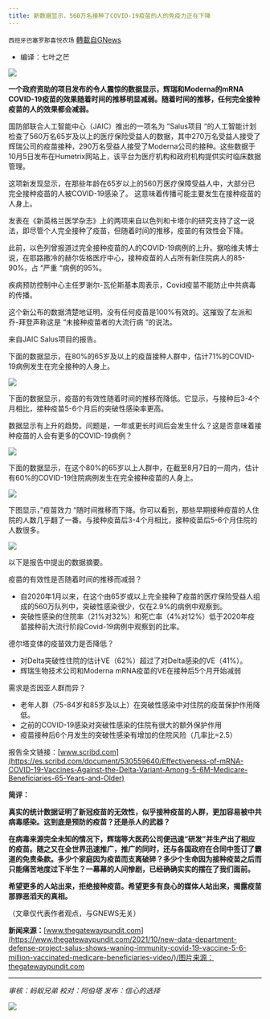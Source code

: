 ```yaml
---
title: 新数据显示，560万名接种了COVID-19疫苗的人的免疫力正在下降
---
```

`西班牙巴塞罗那喜悦农场` [轉載自GNews](https://gnews.org/zh-hans/1584087/)

- 编译：七叶之芒


![](https://assets.gnews.org/wp-content/uploads/2021/10/unknown-4-3.png)

**一个政府资助的项目发布的令人震惊的数据显示，辉瑞和****Moderna****的****mRNA COVID-19****疫苗的效果随着时间的推移明显减弱。随着时间的推移，任何完全接种疫苗的人的效果都会减弱。**

国防部联合人工智能中心（JAIC）推出的一项名为 “Salus项目 “的人工智能计划检查了560万名65岁及以上的医疗保险受益人的数据，其中270万名受益人接受了辉瑞公司的疫苗接种，290万名受益人接受了Moderna公司的接种。这些数据于10月5日发布在Humetrix网站上，该平台为医疗机构和政府机构提供实时临床数据管理。

这项新发现显示，在那些年龄在65岁以上的560万医疗保障受益人中，大部分已完全接种疫苗的人被COVID-19感染了。 这意味着传播可能主要发生在接种疫苗的人身上。

发表在《新英格兰医学杂志》上的两项来自以色列和卡塔尔的研究支持了这一说法，即尽管个人完全接种了疫苗，但随着时间的推移，疫苗的有效性会下降。

此前，以色列曾报道过完全接种疫苗的人的COVID-19病例的上升。据哈维夫博士说，在耶路撒冷的赫尔佐格医疗中心，接种疫苗的人占所有新住院病人的85-90%，占 “严重 “病例的95%。

疾病预防控制中心主任罗谢尔-瓦伦斯基本周表示，Covid疫苗不能防止中共病毒的传播。

这个新公布的数据清楚地证明，没有任何疫苗是100%有效的。这摧毁了左派和乔-拜登声称这是 “未接种疫苗者的大流行病 “的说法。

来自JAIC Salus项目的报告。

下面的数据显示，在80%的65岁及以上的疫苗接种人群中，估计71%的COVID-19病例发生在完全接种的人身上。

![](https://assets.gnews.org/wp-content/uploads/2021/10/unknown-5-3.png)

下面的数据显示，疫苗的有效性随着时间的推移而降低。它显示，与接种后3-4个月相比，接种疫苗5-6个月后的突破性感染率更高。

数据显示有上升的趋势。问题是，一年或更长时间后会发生什么？这是否意味着接种疫苗的人会有更多的COVID-19病例？

![](https://assets.gnews.org/wp-content/uploads/2021/10/unknown-6-3.png)

下面的数据显示，在这个80%的65岁以上人群中，在截至8月7日的一周内，估计有60%的COVID-19住院病例发生在完全接种疫苗的人身上。

![](https://assets.gnews.org/wp-content/uploads/2021/10/unknown-7-3.png)

下图显示，”疫苗效力 “随时间推移而下降。你可以看到，那些早期接种疫苗的人住院的人数几乎翻了一番。与接种疫苗后3-4个月相比，接种疫苗后5-6个月住院的人数很多。

![](https://assets.gnews.org/wp-content/uploads/2021/10/unknown-8-3.png)

以下是报告中提出的数据摘要。

疫苗的有效性是否随着时间的推移而减弱？

- 自2020年1月以来，在这个由65岁或以上完全接种了疫苗的医疗保险受益人组成的560万队列中，突破性感染很少，仅在2.9%的病例中观察到。
- 突破性感染的住院率（21%对32%）和死亡率（4%对12%）低于2020年疫苗接种前大流行阶段Covid-19病例中观察到的比率。


德尔塔变体的疫苗效力是否降低？

- 对Delta突破性住院的估计VE（62%）超过了对Delta感染的VE（41%）。
- 辉瑞生物技术公司和Moderna mRNA疫苗的VE在接种后5个月开始减弱


需求是否因亚人群而异？

- 老年人群（75-84岁和85岁及以上）在突破性感染中对住院的疫苗保护作用降低。
- 之前的COVID-19感染对突破性感染的住院有很大的额外保护作用
- 疫苗接种后6个月发生的突破性感染有增加的住院风险（几率比=2.5）


报告全文链接：[www.scribd.com](https://es.scribd.com/document/530559640/Effectiveness-of-mRNA-COVID-19-Vaccines-Against-the-Delta-Variant-Among-5-6M-Medicare-Beneficiaries-65-Years-and-Older)

**简评：**

**真实的统计数据证明了新冠疫苗的无效性，似乎接种疫苗的人群，更加容易被中共病毒感染。这到底是预防的疫苗？还是杀人的武器？**

**在病毒来源完全未知的情况下，辉瑞等大医药公司便迅速“研发”并生产出了相应的疫苗。随之又在全世界迅速推广，推广的同时，还与各国政府在合同中签订了霸道的免责条款。多少个家庭因为疫苗而支离破碎？多少个生命因为接种疫苗之后而只能痛苦地度过下半生？一幕幕的人间惨剧，已经确确实实的摆在了我们面前。**

**希望更多的人站出来，拒绝接种疫苗。希望更多有良心的媒体人站出来，揭露疫苗那罪恶滔天的真相。**

（文章仅代表作者观点，与GNEWS无关）

**新闻来源：**[www.thegatewaypundit.com](https://www.thegatewaypundit.com/2021/10/new-data-department-defense-project-salus-shows-waning-immunity-covid-19-vaccine-5-6-million-vaccinated-medicare-beneficiaries-video/)/图片来源：thegatewaypundit.com

* * *

*审核：蚂蚁兄弟*
*校对：阿伯塔*
*发布：信心的选择*

![](https://assets.gnews.org/wp-content/uploads/2021/09/GNEWS_CH.-1-1.jpeg)
